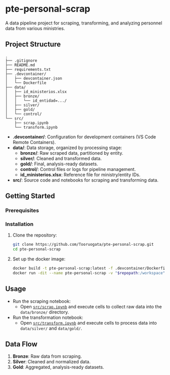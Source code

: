 # pte-personal-scrap

A data pipeline project for scraping, transforming, and analyzing personnel data from various ministries.

## Project Structure

```
.
├── .gitignore
├── README.md
├── requirements.txt
├── .devcontainer/
│   ├── devcontainer.json
│   └── Dockerfile
├── data/
│   ├── id_ministerios.xlsx
│   ├── bronze/
│   │   └── id_entidad=.../
│   ├── silver/
│   ├── gold/
│   └── control/
└── src/
    ├── scrap.ipynb
    └── transform.ipynb
```

- **.devcontainer/**: Configuration for development containers (VS Code Remote Containers).
- **data/**: Data storage, organized by processing stage:
  - **bronze/**: Raw scraped data, partitioned by entity.
  - **silver/**: Cleaned and transformed data.
  - **gold/**: Final, analysis-ready datasets.
  - **control/**: Control files or logs for pipeline management.
  - **id_ministerios.xlsx**: Reference file for ministry/entity IDs.
- **src/**: Source code and notebooks for scraping and transforming data.

## Getting Started

### Prerequisites

### Installation

1. Clone the repository:
    ```sh
    git clone https://github.com/Tooruogata/pte-personal-scrap.git
    cd pte-personal-scrap
    ```

2. Set up the docker image:
   ```sh
   docker build -t pte-personal-scrap:latest -f .devcontainer/Dockerfile .
   docker run -dit --name pte-personal-scrap -v "$repopath:/workspace" -w /workspace pte-personal-scrap:latest
   ```


## Usage

- Run the scraping notebook:
    - Open [`src/scrap.ipynb`](src/scrap.ipynb) and execute cells to collect raw data into the `data/bronze/` directory.
- Run the transformation notebook:
    - Open [`src/transform.ipynb`](src/transform.ipynb) and execute cells to process data into `data/silver/` and `data/gold/`.

## Data Flow

1. **Bronze**: Raw data from scraping.
2. **Silver**: Cleaned and normalized data.
3. **Gold**: Aggregated, analysis-ready datasets.
